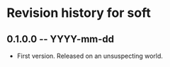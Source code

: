 # Revision history for soft

## 0.1.0.0 -- YYYY-mm-dd

* First version. Released on an unsuspecting world.
